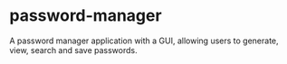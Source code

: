 # password-manager
A password manager application with a GUI, allowing users to generate, view, search and save passwords.
